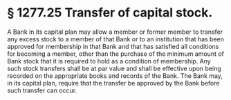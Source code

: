 # § 1277.25   Transfer of capital stock.

A Bank in its capital plan may allow a member or former member to transfer any excess stock to a member of that Bank or to an institution that has been approved for membership in that Bank and that has satisfied all conditions for becoming a member, other than the purchase of the minimum amount of Bank stock that it is required to hold as a condition of membership. Any such stock transfers shall be at par value and shall be effective upon being recorded on the appropriate books and records of the Bank. The Bank may, in its capital plan, require that the transfer be approved by the Bank before such transfer can occur.




